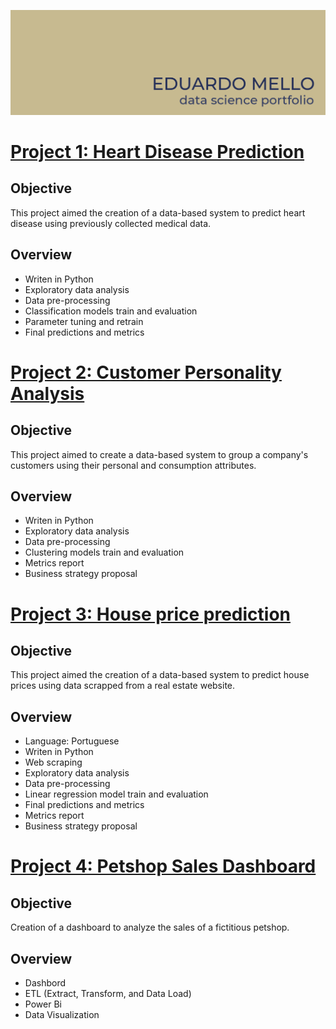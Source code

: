 ![image](https://github.com/eduardoksmello/eduardoksmello_portfolio/blob/main/portfolio_banner_readme.png)

# [Project 1: Heart Disease Prediction](https://github.com/eduardoksmello/eduardoksmello_portfolio/tree/main/eksm_heart_disease)

## Objective
This project aimed the creation of a data-based system to predict heart disease using previously collected medical data.
## Overview
- Writen in Python
- Exploratory data analysis
- Data pre-processing
- Classification models train and evaluation
- Parameter tuning and retrain
- Final predictions and metrics

# [Project 2: Customer Personality Analysis](https://github.com/eduardoksmello/eduardoksmello_portfolio/tree/main/eksm_customer_personality)

## Objective
This project aimed to create a data-based system to group a company's customers using their personal and consumption attributes.
## Overview
- Writen in Python
- Exploratory data analysis
- Data pre-processing
- Clustering models train and evaluation
- Metrics report
- Business strategy proposal

# [Project 3: House price prediction](https://github.com/eduardoksmello/regression_curitiba_houses)
## Objective
This project aimed the creation of a data-based system to predict house prices using data scrapped from a real estate website.
## Overview
- Language: Portuguese
- Writen in Python
- Web scraping
- Exploratory data analysis
- Data pre-processing
- Linear regression model train and evaluation
- Final predictions and metrics
- Metrics report
- Business strategy proposal

# [Project 4: Petshop Sales Dashboard](https://github.com/eduardoksmello/dashboard_petshop_alura)
## Objective
Creation of a dashboard to analyze the sales of a fictitious petshop.
## Overview
* Dashbord
* ETL (Extract, Transform, and Data Load)
* Power Bi
* Data Visualization
